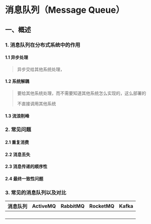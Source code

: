 # 消息队列（Message Queue）

## 一、概述

### 1. 消息队列在分布式系统中的作用

#### 1.1 异步处理

> 异步交给其他系统处理，

#### 1.2 系统解耦

> 要给其他系统处理，而不需要知道其他系统怎么实现的，这么部署的
> 
> 不直接调用其他系统

#### 1.3 流浪削峰

### 2. 常见问题

#### 2.1 重复消费

#### 2.2 消息丢失

#### 2.3 消息传递的顺序性

#### 2.4 最终一致性问题

### 3. 常见的消息队列以及对比

| 消息队列 | ActiveMQ | RabbitMQ | RocketMQ | Kafka |
|:----:| -------- | -------- | -------- | ----- |
|      |          |          |          |       |
|      |          |          |          |       |
|      |          |          |          |       |
|      |          |          |          |       |
